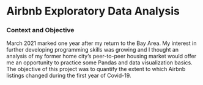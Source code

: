 # Airbnb Exploratory Data Analysis
### Context and Objective
March 2021 marked one year after my return to the Bay Area. My interest in further developing programming skills was growing and I thought an analysis of my former home city’s peer-to-peer housing market would offer me an opportunity to practice some Pandas and data visualization basics. The objective of this project was to quantify the extent to which Airbnb listings changed during the first year of Covid-19.
